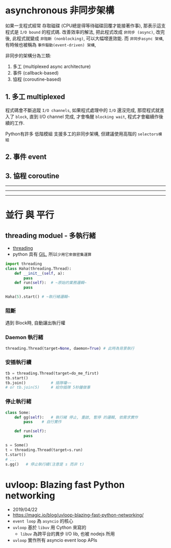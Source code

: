 # asynchronous 非同步架構

如果一支程式經常 存取磁碟 (CPU總是得等待磁碟回覆才能接著作事), 那表示這支程式是 `I/O bound` 的程式碼. 改善效率的解法, 把此程式改成 `非同步 (async)`, 改完後, 此程式就變成 `非阻斷 (nonblocking)`, 可以大幅增進效能. 而 `非同步async 架構`, 有時候也被稱為 `事件驅動(event-driven) 架構`, 

非同步的架構分為三類:
1. 多工 (multiplexed async architecture)
2. 事件 (callback-based)
3. 協程 (coroutine-based)

## 1. 多工 multiplexed

程式碼會不斷追蹤 `I/O channels`, 如果程式處理中的 `I/O` 還沒完成, 那麼程式就進入了 `block`, 直到 I/O channel 完成, 才會喚醒 `blocking wait`, 程式才會繼續作後續的工作.

Python有許多 低階模組 支援多工的非同步架構, 但建議使用高階的 `selectors模組`



## 2. 事件 event



## 3. 協程 coroutine










---
---
---

# 並行 與 平行
## threading moduel - 多執行緒
- [threading](https://docs.python.org/3/library/threading.html)
- python 具有 [GIL](https://itw01.com/2TQBELW.html), 所以`少用它來做密集運算`

```py
import threading
class Haha(threading.Thread):
    def __init__(self, a):
        pass
    def run(self):  # ~原始的業務邏輯~
        pass

Haha(5).start() # ~執行緒邏輯~
```


### 阻斷
遇到 Block時, 自動讓出執行權


### Daemon 執行緒
```py
threading.Thread(target=None, daemon=True) # 此時為背景執行
```


### 安插執行續
```py
tb = threading.Thread(target=do_me_first)
tb.start()
tb.join()           # 插隊囉~~
# or tb.join(5)     # 給你插隊 5秒鐘做事
```


### 停止執行緒
```py
class Some:
    def gg(self):   # 執行緒 停止, 重啟, 暫停 的邏輯, 依需求實作
        pass    # 自行實作

    def run(self):
        pass

s = Some()
t = threading.Thread(target=s.run)
t.start()
# ...
s.gg()   # 停止執行續(注意是 s 而非 t)
```


# uvloop: Blazing fast Python networking

- 2019/04/22
- https://magic.io/blog/uvloop-blazing-fast-python-networking/
- `event loop` 為 `asyncio` 的核心
- `uvloop` 基於 `libuv` 用 Cython 來寫的
    - `libuv` 為跨平台的異步 I/O lib, 也被 nodejs 所用
- `uvloop` 實作所有 asyncio event loop APIs
